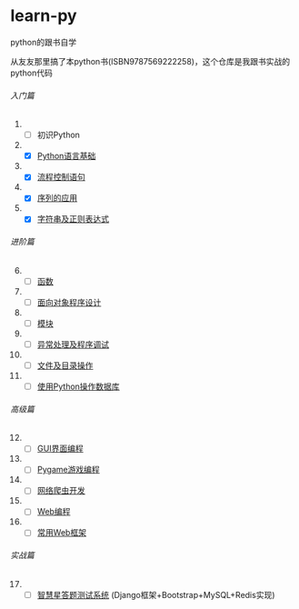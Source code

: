 # learn-py
python的跟书自学

从友友那里搞了本python书(ISBN9787569222258)，这个仓库是我跟书实战的python代码

###### 入门篇

1. - [ ] 初识Python

2. - [x] [Python语言基础](/2)

3. - [x] [流程控制语句](/3)

4. - [x] [序列的应用](/4)

5. - [x] [字符串及正则表达式](/5)

###### 进阶篇

6. - [ ] [函数](/6)

7. - [ ] [面向对象程序设计](/7)

8. - [ ] [模块](/8)

9. - [ ] [异常处理及程序调试](/9)

10. - [ ] [文件及目录操作](/10)

11. - [ ] [使用Python操作数据库](/11)

###### 高级篇

12. - [ ] [GUI界面编程](/12)

13. - [ ] [Pygame游戏编程](/13)

14. - [ ] [网络爬虫开发](/14)

15. - [ ] [Web编程](/15)

16. - [ ] [常用Web框架](/16)

###### 实战篇

17. - [ ] [智慧星答题测试系统](/17)
    (Django框架+Bootstrap+MySQL+Redis实现)